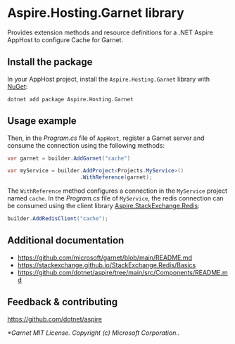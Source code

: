 # Aspire.Hosting.Garnet library

Provides extension methods and resource definitions for a .NET Aspire AppHost to configure Cache for Garnet.

## Install the package

In your AppHost project, install the `Aspire.Hosting.Garnet` library with [NuGet](https://www.nuget.org):

```dotnetcli
dotnet add package Aspire.Hosting.Garnet
```

## Usage example

Then, in the _Program.cs_ file of `AppHost`, register a Garnet server and consume the connection using the following methods:

```csharp
var garnet = builder.AddGarnet("cache")

var myService = builder.AddProject<Projects.MyService>()
                       .WithReference(garnet);
```

The `WithReference` method configures a connection in the `MyService` project named `cache`. In the _Program.cs_ file of `MyService`, the redis connection can be consumed using the client library [Aspire.StackExchange.Redis](https://www.nuget.org/packages/Aspire.StackExchange.Redis):

```csharp
builder.AddRedisClient("cache");
```

## Additional documentation

* https://github.com/microsoft/garnet/blob/main/README.md
* https://stackexchange.github.io/StackExchange.Redis/Basics
* https://github.com/dotnet/aspire/tree/main/src/Components/README.md

## Feedback & contributing

https://github.com/dotnet/aspire

_*Garnet MIT License. Copyright (c) Microsoft Corporation.._
